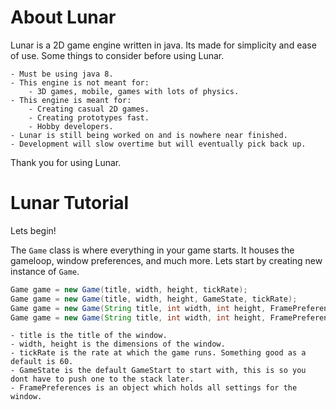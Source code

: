# About Lunar
Lunar is a 2D game engine written in java. Its made for simplicity and ease of use. 
Some things to consider before using Lunar.

	- Must be using java 8.
	- This engine is not meant for:
		- 3D games, mobile, games with lots of physics.
	- This engine is meant for:
		- Creating casual 2D games.
		- Creating prototypes fast.
		- Hobby developers.
	- Lunar is still being worked on and is nowhere near finished.
	- Development will slow overtime but will eventually pick back up.

Thank you for using Lunar.

# Lunar Tutorial

Lets begin!

The `Game` class is where everything in your game starts. It houses the gameloop, window preferences, and much more.
Lets start by creating new instance of `Game`.

```java
Game game = new Game(title, width, height, tickRate);
Game game = new Game(title, width, height, GameState, tickRate);
Game game = new Game(String title, int width, int height, FramePreferences pref, int tickRate);
Game game = new Game(String title, int width, int height, FramePreferences pref, GameState state, int tickRate)

```

	- title is the title of the window.
	- width, height is the dimensions of the window.
	- tickRate is the rate at which the game runs. Something good as a default is 60.
	- GameState is the default GameStart to start with, this is so you dont have to push one to the stack later.
	- FramePreferences is an object which holds all settings for the window.
	

